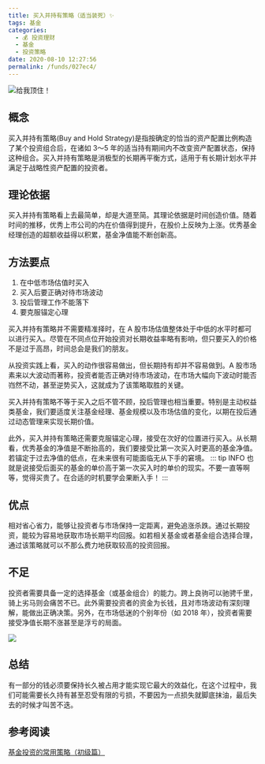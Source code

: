 ```yaml
---
title: 买入并持有策略（适当装死）✨
tags: 基金
categories: 
  - 💰 投资理财
  - 基金
  - 投资策略
date: 2020-08-10 12:27:56
permalink: /funds/027ec4/
---
```

![给我顶住！](https://vignette.wikia.nocookie.net/asoiaf/images/7/7c/Bran_Stark_and_Hodor_HBO.jpg/revision/latest?cb=20120215024248&path-prefix=zh)

## 概念
买入并持有策略(Buy and Hold Strategy)是指按确定的恰当的资产配置比例构造了某个投资组合后，在诸如 3～5 年的适当持有期间内不改变资产配置状态，保持这种组合。买入并持有策略是消极型的长期再平衡方式，适用于有长期计划水平并满足于战略性资产配置的投资者。

## 理论依据

买入并持有策略看上去最简单，却是大道至简。其理论依据是时间创造价值。随着时间的推移，优秀上市公司的内在价值得到提升，在股价上反映为上涨。优秀基金经理创造的超额收益得以积累，基金净值能不断创新高。

## 方法要点
1. 在中低市场估值时买入
2. 买入后要正确对待市场波动
3. 投后管理工作不能落下
4. 要克服锚定心理

买入并持有策略并不需要精准择时，在 A 股市场估值整体处于中低的水平时都可以进行买入。尽管在不同点位开始投资对长期收益率略有影响，但只要买入的价格不是过于高昂，时间总会是我们的朋友。

从投资实践上看，买入的动作很容易做出，但长期持有却并不容易做到。A 股市场素来以大波动而著称，投资者能否正确对待市场波动，在市场大幅向下波动时能否岿然不动，甚至逆势买入，这就成为了该策略取胜的关键。

买入并持有策略不等于买入之后不管不顾，投后管理也相当重要。特别是主动权益类基金，我们要适度关注基金经理、基金规模以及市场估值的变化，以期在投后通过动态管理来实现长期价值。

此外，买入并持有策略还需要克服锚定心理，接受在次好的位置进行买入。从长期看，优秀基金的净值是不断抬高的，我们要接受比第一次买入时更高的基金净值。若锚定于过去净值的低点，在未来很有可能面临无从下手的窘境。
::: tip INFO
也就是说接受后面买的基金的单价高于第一次买入时的单价的现实。不要一直等啊等，觉得买贵了。在合适的时机要学会果断入手！
:::

## 优点

相对省心省力，能够让投资者与市场保持一定距离，避免追涨杀跌。通过长期投资，能较为容易地获取市场长期平均回报。如若相关基金或者基金组合选择合理，通过该策略就可以不那么费力地获取较高的投资回报。

## 不足

投资者需要具备一定的选择基金（或基金组合）的能力。跨上良驹可以驰骋千里，骑上劣马则会痛苦不已。此外需要投资者的资金为长钱，且对市场波动有深刻理解，能做出正确决策。另外，在市场低迷的个别年份（如 2018 年），投资者需要接受净值长期不涨甚至是浮亏的局面。

![](https://cdn.jsdelivr.net/gh/masantu/statics/images/hodor.gif)

## 总结
有一部分的钱必须要保持长久被占用才能实现它最大的效益化，在这个过程中，我们可能需要长久持有甚至忍受有限的亏损，不要因为一点损失就脚底抹油，最后失去的时候才叫苦不迭。

## 参考阅读
[基金投资的常用策略（初级篇）](https://mp.weixin.qq.com/s/bEoSCle6Q52fIwoJptsfmQ)